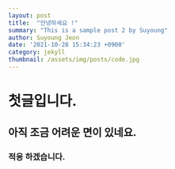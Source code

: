```yaml
---
layout: post
title:  "안녕하세요 !"
summary: "This is a sample post 2 by Suyoung"
author: Suyoung Jeon
date: '2021-10-28 15:34:23 +0900'
category: jekyll
thumbnail: /assets/img/posts/code.jpg
---
```


# 첫글입니다.

## 아직 조금 어려운 면이 있네요.

### 적응 하겠습니다.

